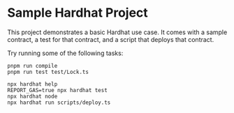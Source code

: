 # Sample Hardhat Project

This project demonstrates a basic Hardhat use case. It comes with a sample contract, a test for that contract, and a script that deploys that contract.

Try running some of the following tasks:

```shell
pnpm run compile
pnpm run test test/Lock.ts

npx hardhat help
REPORT_GAS=true npx hardhat test
npx hardhat node
npx hardhat run scripts/deploy.ts
```

